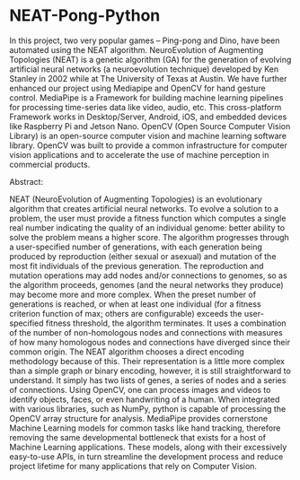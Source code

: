 # NEAT-Pong-Python
In this project, two very popular games – Ping-pong and Dino, have been automated using the NEAT algorithm. NeuroEvolution of Augmenting Topologies (NEAT) is a genetic algorithm (GA) for the generation of evolving artificial neural networks (a neuroevolution technique) developed by Ken Stanley in 2002 while at The University of Texas at Austin. We have further enhanced our project using Mediapipe and OpenCV for hand gesture control. MediaPipe is a Framework for building machine learning pipelines for processing time-series data like video, audio, etc. 
This cross-platform Framework works in Desktop/Server, Android, iOS, and embedded devices like Raspberry Pi and Jetson Nano. OpenCV (Open Source Computer Vision Library) is an open-source computer vision and machine learning software library. OpenCV was built to provide a common infrastructure for computer vision applications and to accelerate the use of machine perception in commercial products.


Abstract:

NEAT (NeuroEvolution of Augmenting Topologies) is an evolutionary algorithm that creates artificial neural networks. To evolve a solution to a problem, the user must provide a fitness function which computes a single real number indicating the quality of an individual genome: better ability to solve the problem means a higher score. The algorithm progresses through a user-specified number of generations, with each generation being produced by reproduction (either sexual or asexual) and mutation of the most fit individuals of the previous generation. 
The reproduction and mutation operations may add nodes and/or connections to genomes, so as the algorithm proceeds, genomes (and the neural networks they produce) may become more and more complex. When the preset number of generations is reached, or when at least one individual (for a fitness criterion function of max; others are configurable) exceeds the user-specified fitness threshold, the algorithm terminates.
It uses a combination of the number of non-homologous nodes and connections with measures of how many homologous nodes and connections have diverged since their common origin. 
The NEAT algorithm chooses a direct encoding methodology because of this. Their representation is a little more complex than a simple graph or binary encoding, however, it is still straightforward to understand. It simply has two lists of genes, a series of nodes and a series of connections.
Using OpenCV, one can process images and videos to identify objects, faces, or even handwriting of a human. When integrated with various libraries, such as NumPy, python is capable of processing the OpenCV array structure for analysis.
MediaPipe provides cornerstone Machine Learning models for common tasks like hand tracking, therefore removing the same developmental bottleneck that exists for a host of Machine Learning applications. These models, along with their excessively easy-to-use APIs, in turn streamline the development process and reduce project lifetime for many applications that rely on Computer Vision.
